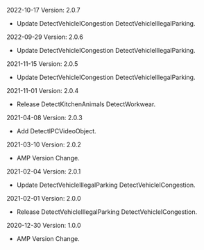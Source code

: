 2022-10-17 Version: 2.0.7
- Update DetectVehicleICongestion DetectVehicleIllegalParking.

2022-09-29 Version: 2.0.6
- Update DetectVehicleICongestion DetectVehicleIllegalParking.

2021-11-15 Version: 2.0.5
- Update DetectVehicleICongestion DetectVehicleIllegalParking.

2021-11-01 Version: 2.0.4
- Release DetectKitchenAnimals DetectWorkwear.

2021-04-08 Version: 2.0.3
- Add DetectIPCVideoObject.

2021-03-10 Version: 2.0.2
- AMP Version Change.

2021-02-04 Version: 2.0.1
- Update DetectVehicleIllegalParking DetectVehicleICongestion.

2021-02-01 Version: 2.0.0
- Release DetectVehicleIllegalParking DetectVehicleICongestion.

2020-12-30 Version: 1.0.0
- AMP Version Change.

